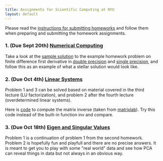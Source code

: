 ```yaml
---
title: Assignments for Scientific Computing at NYU
layout: default
---
```


Please read the [instructions for submitting homeworks](Homeworks.html) and follow them when preparing and submitting the homework assignments.

### 1. (Due Sept 20th) [Numerical Computing](Assignments/Homework-IEEE.pdf)

Take a look at the [sample solution](Assignments/SolutionSample.pdf) to the example homework problem on finite difference first derivative in [double precision](Matlab/FirstDeriv.m) and [single precision](Matlab/FirstDerivSP.m), and follow this as an example of what a stellar solution would look like.

### 2. (Due Oct 4th) [Linear Systems](Assignments/Homework-LinearSystems.pdf)

Problem 1 and 3 can be solved based on material covered in the third lecture (LU factorization), and problem 2 after the fourth lecture (overdetermined linear systems).

Here is [code](Matlab/matinv.m) to compute the matrix inverse (taken from  [matrixlab](http://www.matrixlab-examples.com/matrix-inversion.html)). Try this code instead of the built-in function inv and compare.

### 3. (Due Oct 18th) [Eigen and Singular Values](Assignments/Homework-Eigenvalues.pdf)

Problem 1 is a continuation of problem 1 from the second homework. Problem 2 is hopefully fun and playfull and there are no precise answers. It is meant to get you to play with some "real world" data and see how PCA can reveal things in data but not always in an obvious way.
